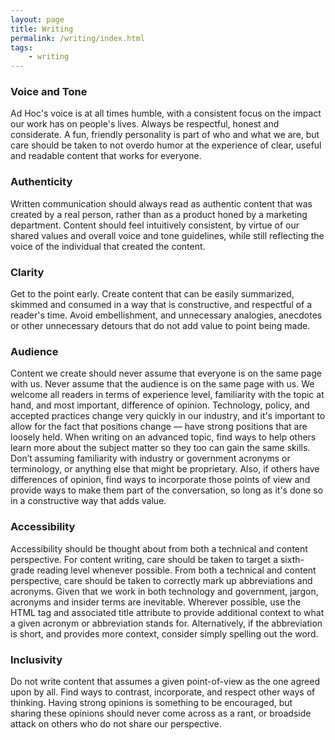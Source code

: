 ```yaml
---
layout: page
title: Writing
permalink: /writing/index.html
tags:
    - writing
---
```


### Voice and Tone

Ad Hoc's voice is at all times humble, with a consistent focus on the impact our work has on people's lives. Always be respectful, honest and considerate. A fun, friendly personality is part of who and what we are, but care should be taken to not overdo humor at the experience of clear, useful and readable content that works for everyone.

### Authenticity

Written communication should always read as authentic content that was created by a real person, rather than as a product honed by a marketing department. Content should feel intuitively consistent, by virtue of our shared values and overall voice and tone guidelines, while still reflecting the voice of the individual that created the content.

### Clarity

Get to the point early. Create content that can be easily summarized, skimmed and consumed in a way that is constructive, and respectful of a reader's time. Avoid embellishment, and unnecessary analogies, anecdotes or other unnecessary detours that do not add value to point being made.

### Audience

Content we create should never assume that everyone is on the same page with us. Never assume that the audience is on the same page with us. We welcome all readers in terms of experience level, familiarity with the topic at hand, and most important, difference of opinion. Technology, policy, and accepted practices change very quickly in our industry, and it's important to allow for the fact that positions change — have strong positions that are loosely held. When writing on an advanced topic, find ways to help others learn more about the subject matter so they too can gain the same skills. Don’t assuming familiarity with industry or government acronyms or terminology, or anything else that might be proprietary. Also, if others have differences of opinion, find ways to incorporate those points of view and provide ways to make them part of the conversation, so long as it's done so in a constructive way that adds value.

### Accessibility

Accessibility should be thought about from both a technical and content perspective. For content writing, care should be taken to target a sixth-grade reading level whenever possible.
From both a technical and content perspective, care should be taken to correctly mark up abbreviations and acronyms. Given that we work in both technology and government, jargon, acronyms and insider terms are inevitable. Wherever possible, use the HTML tag and associated title attribute to provide additional context to what a given acronym or abbreviation stands for. Alternatively, if the abbreviation is short, and provides more context, consider simply spelling out the word.

### Inclusivity

Do not write content that assumes a given point-of-view as the one agreed upon by all. Find ways to contrast, incorporate, and respect other ways of thinking. Having strong opinions is something to be encouraged, but sharing these opinions should never come across as a rant, or broadside attack on others who do not share our perspective.
